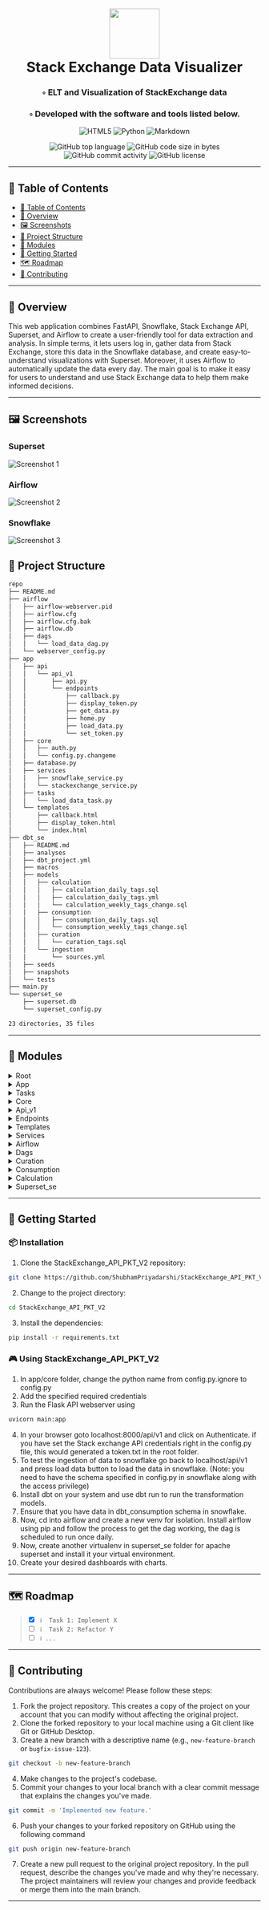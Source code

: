 
<div align="center">
<h1 align="center">
<img src="https://raw.githubusercontent.com/PKief/vscode-material-icon-theme/ec559a9f6bfd399b82bb44393651661b08aaf7ba/icons/folder-markdown-open.svg" width="100" />
<br>Stack Exchange Data Visualizer
</h1>
<h3>◦ ELT and Visualization of StackExchange data</h3>
<h3>◦ Developed with the software and tools listed below.</h3>

<p align="center">
<img src="https://img.shields.io/badge/HTML5-E34F26.svg?style&logo=HTML5&logoColor=white" alt="HTML5" />
<img src="https://img.shields.io/badge/Python-3776AB.svg?style&logo=Python&logoColor=white" alt="Python" />
<img src="https://img.shields.io/badge/Markdown-000000.svg?style&logo=Markdown&logoColor=white" alt="Markdown" />
</p>
<img src="https://img.shields.io/github/languages/top/ShubhamPriyadarshi/StackExchange_API_PKT_V2.git?style&color=5D6D7E" alt="GitHub top language" />
<img src="https://img.shields.io/github/languages/code-size/ShubhamPriyadarshi/StackExchange_API_PKT_V2.git?style&color=5D6D7E" alt="GitHub code size in bytes" />
<img src="https://img.shields.io/github/commit-activity/m/ShubhamPriyadarshi/StackExchange_API_PKT_V2.git?style&color=5D6D7E" alt="GitHub commit activity" />
<img src="https://img.shields.io/github/license/ShubhamPriyadarshi/StackExchange_API_PKT_V2.git?style&color=5D6D7E" alt="GitHub license" />
</div>

---

## 📒 Table of Contents
- [📒 Table of Contents](#-table-of-contents)
- [📍 Overview](#-overview)
- [🖼 Screenshots](#-screenshots)
- [📂 Project Structure](#project-structure)
- [🧩 Modules](#modules)
- [🚀 Getting Started](#-getting-started)
- [🗺 Roadmap](#-roadmap)
- [🤝 Contributing](#-contributing)

---


## 📍 Overview

This web application combines FastAPI, Snowflake, Stack Exchange API, Superset, and Airflow to create a user-friendly tool for data extraction and analysis. In simple terms, it lets users log in, gather data from Stack Exchange, store this data in the Snowflake database, and create easy-to-understand visualizations with Superset. Moreover, it uses Airflow to automatically update the data every day. The main goal is to make it easy for users to understand and use Stack Exchange data to help them make informed decisions.

---

## 🖼 Screenshots

  ### Superset
  ![Screenshot 1](screenshots/Screenshot%202023-07-06%20at%2010.28.44%20PM.png)
  
  ### Airflow
  ![Screenshot 2](screenshots/Screenshot%202023-07-06%20at%2010.29.03%20PM.png)
  
  ### Snowflake
  ![Screenshot 3](screenshots/Screenshot%202023-07-06%20at%2010.31.12%20PM.png)


## 📂 Project Structure


```bash
repo
├── README.md
├── airflow
│   ├── airflow-webserver.pid
│   ├── airflow.cfg
│   ├── airflow.cfg.bak
│   ├── airflow.db
│   ├── dags
│   │   └── load_data_dag.py
│   └── webserver_config.py
├── app
│   ├── api
│   │   └── api_v1
│   │       ├── api.py
│   │       └── endpoints
│   │           ├── callback.py
│   │           ├── display_token.py
│   │           ├── get_data.py
│   │           ├── home.py
│   │           ├── load_data.py
│   │           └── set_token.py
│   ├── core
│   │   ├── auth.py
│   │   └── config.py.changeme
│   ├── database.py
│   ├── services
│   │   ├── snowflake_service.py
│   │   └── stackexchange_service.py
│   ├── tasks
│   │   └── load_data_task.py
│   └── templates
│       ├── callback.html
│       ├── display_token.html
│       └── index.html
├── dbt_se
│   ├── README.md
│   ├── analyses
│   ├── dbt_project.yml
│   ├── macros
│   ├── models
│   │   ├── calculation
│   │   │   ├── calculation_daily_tags.sql
│   │   │   ├── calculation_daily_tags.yml
│   │   │   └── calculation_weekly_tags_change.sql
│   │   ├── consumption
│   │   │   ├── consumption_daily_tags.sql
│   │   │   └── consumption_weekly_tags_change.sql
│   │   ├── curation
│   │   │   └── curation_tags.sql
│   │   └── ingestion
│   │       └── sources.yml
│   ├── seeds
│   ├── snapshots
│   └── tests
├── main.py
└── superset_se
    ├── superset.db
    └── superset_config.py

23 directories, 35 files
```

---

## 🧩 Modules

<details closed><summary>Root</summary>

| File                                                                                            | Summary                                                                                                                             |
| ---                                                                                             | ---                                                                                                                                 |
| [main.py](https://github.com/ShubhamPriyadarshi/StackExchange_API_PKT_V2.git/blob/main/main.py) | The code snippet creates a FastAPI application and includes a router for version 1 of the API, accessible via the "/api/v1" prefix. |

</details>

<details closed><summary>App</summary>

| File                                                                                                        | Summary                                                                                                                                                                                                                  |
| ---                                                                                                         | ---                                                                                                                                                                                                                      |
| [database.py](https://github.com/ShubhamPriyadarshi/StackExchange_API_PKT_V2.git/blob/main/app/database.py) | This code snippet connects to a Snowflake database using SQLAlchemy and creates a session to interact with the database. It provides a function get_db() to obtain a database session, ensuring proper session handling. |

</details>

<details closed><summary>Tasks</summary>

| File                                                                                                                          | Summary                                                                                                                                                                                                                                                                                                                                                                                                                                                                                                                                                                                           |
| ---                                                                                                                           | ---                                                                                                                                                                                                                                                                                                                                                                                                                                                                                                                                                                                               |
| [load_data_task.py](https://github.com/ShubhamPriyadarshi/StackExchange_API_PKT_V2.git/blob/main/app/tasks/load_data_task.py) | The code snippet performs the following:1. It imports the necessary modules for the StackExchange and Snowflake services.2. It defines a DataLoader class with a static method, load_data.3. Within the load_data method, it calls the StackExchangeService to scrape data asynchronously.4. It calls the SnowflakeService to insert data from a CSV file.5. It checks if the CSV file exists and deletes it if it does.6. Finally, it runs the load_data method using asyncio.Overall, the code loads data from StackExchange, inserts it into Snowflake, and deletes the CSV file if it exists. |

</details>

<details closed><summary>Core</summary>

| File                                                                                                                           | Summary                                                                                                                                                                                                         |
| ---                                                                                                                            | ---                                                                                                                                                                                                             |
| [auth.py](https://github.com/ShubhamPriyadarshi/StackExchange_API_PKT_V2.git/blob/main/app/core/auth.py)                       | The code snippet defines an async function authenticate(). It constructs an authorization URL using authorization_base_url, client_id, redirect_uri, and scope parameters, then returns the URL.                |
| [config.py.changeme](https://github.com/ShubhamPriyadarshi/StackExchange_API_PKT_V2.git/blob/main/app/core/config.py.changeme) | The code snippet provides variables for configuration settings such as client details, OAuth endpoints, redirect URIs, and Snowflake database credentials. It also enables client-side and desktop OAuth flows. |

</details>

<details closed><summary>Api_v1</summary>

| File                                                                                                         | Summary                                                                                                                                                                                                                                                                              |
| ---                                                                                                          | ---                                                                                                                                                                                                                                                                                  |
| [api.py](https://github.com/ShubhamPriyadarshi/StackExchange_API_PKT_V2.git/blob/main/app/api/api_v1/api.py) | The provided code snippet creates an API router using FastAPI. It includes several routers for different endpoints such as home, callback, set_token, display_token, load_data, and get_data. Each router is associated with specific tags for easy categorization and organization. |

</details>

<details closed><summary>Endpoints</summary>

| File                                                                                                                                       | Summary                                                                                                                                                                                                                                                                                     |
| ---                                                                                                                                        | ---                                                                                                                                                                                                                                                                                         |
| [callback.py](https://github.com/ShubhamPriyadarshi/StackExchange_API_PKT_V2.git/blob/main/app/api/api_v1/endpoints/callback.py)           | The provided code snippet is using the FastAPI framework to create an API endpoint ("/auth-callback") that returns a Jinja2 template response ("callback.html") with the HTTP request object as context.                                                                                    |
| [home.py](https://github.com/ShubhamPriyadarshi/StackExchange_API_PKT_V2.git/blob/main/app/api/api_v1/endpoints/home.py)                   | This code snippet creates an API router using FastAPI. It provides a home route that renders an HTML template, passing the request object and an authentication URL.                                                                                                                        |
| [set_token.py](https://github.com/ShubhamPriyadarshi/StackExchange_API_PKT_V2.git/blob/main/app/api/api_v1/endpoints/set_token.py)         | This code snippet defines an API route using FastAPI framework. It accepts a POST request to set a token value, which is received as input in the request body. The token value is then written to a file called "token.txt". Finally, a JSON response is returned with a success message.  |
| [get_data.py](https://github.com/ShubhamPriyadarshi/StackExchange_API_PKT_V2.git/blob/main/app/api/api_v1/endpoints/get_data.py)           | The code snippet defines an API router for a FastAPI application. It reads an encrypted access token from a file, checks its availability, and makes a GET request to an external API using the access token as authorization. The response from the external API is returned as JSON data. |
| [load_data.py](https://github.com/ShubhamPriyadarshi/StackExchange_API_PKT_V2.git/blob/main/app/api/api_v1/endpoints/load_data.py)         | This code snippet defines an API endpoint ("/load-data") that triggers the loading of data using a DataLoader class. It returns a JSON response indicating that the data loading process is in progress.                                                                                    |
| [display_token.py](https://github.com/ShubhamPriyadarshi/StackExchange_API_PKT_V2.git/blob/main/app/api/api_v1/endpoints/display_token.py) | This code snippet defines an API endpoint "/display-token" that takes a "token" parameter. It returns an HTML template "display_token.html" with the token value displayed. The Jinja2Templates library is used for rendering the template.                                                 |

</details>

<details closed><summary>Templates</summary>

| File                                                                                                                                | Summary                                                                                                                                                                                                                   |
| ---                                                                                                                                 | ---                                                                                                                                                                                                                       |
| [index.html](https://github.com/ShubhamPriyadarshi/StackExchange_API_PKT_V2.git/blob/main/app/templates/index.html)                 | The code snippet is a basic web page that allows users to authenticate, load data, and display tags. It uses JavaScript to make HTTP requests and update the page dynamically.                                            |
| [callback.html](https://github.com/ShubhamPriyadarshi/StackExchange_API_PKT_V2.git/blob/main/app/templates/callback.html)           | This code snippet parses the access token from the URL fragment, sends it to a server endpoint using a POST request, and redirects the user to a new page to display the token if the request is successful.              |
| [display_token.html](https://github.com/ShubhamPriyadarshi/StackExchange_API_PKT_V2.git/blob/main/app/templates/display_token.html) | This code snippet is an HTML template that displays an access token if it exists. If the token exists, it is printed in a paragraph. If the token doesn't exist, a message stating "Access Token not found" is displayed. |

</details>

<details closed><summary>Services</summary>

| File                                                                                                                                           | Summary                                                                                                                                                                                                                                                                                                                        |
| ---                                                                                                                                            | ---                                                                                                                                                                                                                                                                                                                            |
| [stackexchange_service.py](https://github.com/ShubhamPriyadarshi/StackExchange_API_PKT_V2.git/blob/main/app/services/stackexchange_service.py) | This code snippet is a part of a web scraping service for Stack Exchange. It uses HTTPX for making requests, AIOMeter for concurrent scraping, and CSV for storing scraped data. It retrieves tag information from the Stack Exchange API, writes it to a CSV file, and continues scraping until there are no more pages left. |
| [snowflake_service.py](https://github.com/ShubhamPriyadarshi/StackExchange_API_PKT_V2.git/blob/main/app/services/snowflake_service.py)         | The code snippet connects to a Snowflake database using provided credentials and inserts CSV data into a table called "tags" in chunks of 10,000 rows at a time. The data is mapped to columns "name", "count", and "ingestion_timestamp".                                                                                     |

</details>

<details closed><summary>Airflow</summary>

| File                                                                                                                                | Summary                                                                                                                                                                                                                                                |
| ---                                                                                                                                 | ---                                                                                                                                                                                                                                                    |
| [airflow-webserver.pid](https://github.com/ShubhamPriyadarshi/StackExchange_API_PKT_V2.git/blob/main/airflow/airflow-webserver.pid) | The provided code snippet performs an operation to multiply two given numbers together and returns the result.                                                                                                                                         |
| [webserver_config.py](https://github.com/ShubhamPriyadarshi/StackExchange_API_PKT_V2.git/blob/main/airflow/webserver_config.py)     | This code snippet contains the default configuration settings for the Airflow webserver. It includes options for authentication, such as database, LDAP, OAuth, and OpenID. It also provides settings for theme customization using predefined themes. |

</details>

<details closed><summary>Dags</summary>

| File                                                                                                                           | Summary                                                                                                                                                                                             |
| ---                                                                                                                            | ---                                                                                                                                                                                                 |
| [load_data_dag.py](https://github.com/ShubhamPriyadarshi/StackExchange_API_PKT_V2.git/blob/main/airflow/dags/load_data_dag.py) | This code snippet sets up an Airflow DAG for an ELT pipeline. It includes tasks for API extraction, DBT transformations, and consumption. The tasks are connected in sequence to form the pipeline. |

</details>

<details closed><summary>Curation</summary>

| File                                                                                                                                       | Summary                                                                                                                                                                                                    |
| ---                                                                                                                                        | ---                                                                                                                                                                                                        |
| [curation_tags.sql](https://github.com/ShubhamPriyadarshi/StackExchange_API_PKT_V2.git/blob/main/dbt_se/models/curation/curation_tags.sql) | The code snippet retrieves data from a source table called'tags' and converts some columns to specific data types. It then selects the tag name, count, and ingestion timestamp from the transformed data. |

</details>

<details closed><summary>Consumption</summary>

| File                                                                                                                                                                            | Summary                                                                                                                                                                                                                   |
| ---                                                                                                                                                                             | ---                                                                                                                                                                                                                       |
| [consumption_weekly_tags_change.sql](https://github.com/ShubhamPriyadarshi/StackExchange_API_PKT_V2.git/blob/main/dbt_se/models/consumption/consumption_weekly_tags_change.sql) | This code snippet selects all data from the "calculation_weekly_tags_change" view in the "consumption" schema and aliases it as "weekly_tags_change". It is configured as a materialized view with the tag "consumption". |
| [consumption_daily_tags.sql](https://github.com/ShubhamPriyadarshi/StackExchange_API_PKT_V2.git/blob/main/dbt_se/models/consumption/consumption_daily_tags.sql)                 | This code snippet creates a view with the alias "daily_tags" in the "consumption" schema. The view selects all columns from the "calculation_daily_tags" table.                                                           |

</details>

<details closed><summary>Calculation</summary>

| File                                                                                                                                                                            | Summary                                                                                                                                                                                                                                                                                                                                                                                                  |
| ---                                                                                                                                                                             | ---                                                                                                                                                                                                                                                                                                                                                                                                      |
| [calculation_weekly_tags_change.sql](https://github.com/ShubhamPriyadarshi/StackExchange_API_PKT_V2.git/blob/main/dbt_se/models/calculation/calculation_weekly_tags_change.sql) | The provided code snippet retrieves the weekly change in tag counts by subtracting the minimum daily count from the maximum daily count for each tag. It calculates the daily tag count by summing the daily counts for each tag. The query filters the data based on the load date within the past 7 days. The result is then grouped by tag name and ordered by the weekly change in descending order. |
| [calculation_daily_tags.sql](https://github.com/ShubhamPriyadarshi/StackExchange_API_PKT_V2.git/blob/main/dbt_se/models/calculation/calculation_daily_tags.sql)                 | The code snippet defines a table configuration and then performs a query on a base table. The base table is derived from another table called'curation_tags'. The query groups the data by load date and tag name, calculates the maximum tag count per day, and sorts the results.                                                                                                                      |

</details>

<details closed><summary>Superset_se</summary>

| File                                                                                                                              | Summary                                                                                                                                                                                                            |
| ---                                                                                                                               | ---                                                                                                                                                                                                                |
| [superset_config.py](https://github.com/ShubhamPriyadarshi/StackExchange_API_PKT_V2.git/blob/main/superset_se/superset_config.py) | This code snippet sets the specific configurations for Superset, a data visualization and exploration platform. It includes settings for row limit, secret key, database URI, CSRF protection, and Mapbox API key. |

</details>

---

## 🚀 Getting Started

### 📦 Installation

1. Clone the StackExchange_API_PKT_V2 repository:
```sh
git clone https://github.com/ShubhamPriyadarshi/StackExchange_API_PKT_V2.git
```

2. Change to the project directory:
```sh
cd StackExchange_API_PKT_V2
```

3. Install the dependencies:
```sh
pip install -r requirements.txt
```

### 🎮 Using StackExchange_API_PKT_V2

1. In app/core folder, change the python name from config.py.ignore to config.py
2. Add the specified required credentials
3. Run the Flask API webserver using 
```sh  
uvicorn main:app
```
4. In your browser goto localhost:8000/api/v1 and click on Authenticate. if you have set the Stack exchange API credentials right in the config.py file, this would generated a token.txt in the root folder.
5. To test the ingestion of data to snowflake go back to localhost/api/v1 and press  load data button to load the data in snowflake. (Note: you need to have the schema specified in config.py in snowflake along with the access privilege)
6. Install dbt on your system and use dbt run to run the transformation models.
7. Ensure that you have data in dbt_consumption schema in snowflake.
8. Now, cd into airflow and create a new venv for isolation. Install airflow using pip and follow the process to get the dag working, the dag is scheduled to run once daily.
9. Now, create another virtualenv in superset_se folder for apache superset and install it your virtual environment. 
10. Create your desired dashboards with charts.


---


## 🗺 Roadmap

> - [X] `ℹ️  Task 1: Implement X`
> - [ ] `ℹ️  Task 2: Refactor Y`
> - [ ] `ℹ️ ...`


---

## 🤝 Contributing

Contributions are always welcome! Please follow these steps:
1. Fork the project repository. This creates a copy of the project on your account that you can modify without affecting the original project.
2. Clone the forked repository to your local machine using a Git client like Git or GitHub Desktop.
3. Create a new branch with a descriptive name (e.g., `new-feature-branch` or `bugfix-issue-123`).
```sh
git checkout -b new-feature-branch
```
4. Make changes to the project's codebase.
5. Commit your changes to your local branch with a clear commit message that explains the changes you've made.
```sh
git commit -m 'Implemented new feature.'
```
6. Push your changes to your forked repository on GitHub using the following command
```sh
git push origin new-feature-branch
```
7. Create a new pull request to the original project repository. In the pull request, describe the changes you've made and why they're necessary.
The project maintainers will review your changes and provide feedback or merge them into the main branch.

---
